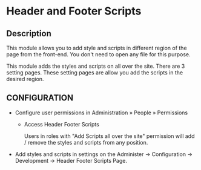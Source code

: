 # Header and Footer Scripts

## Description

This module allows you to add style and scripts in different region of the page
from the front-end. You don't need to open any file for this purpose.

This module adds the styles and scripts on all over the site. There are 3
setting pages. These setting pages are allow you add the scripts in the desired
region.

## CONFIGURATION

* Configure user permissions in Administration » People » Permissions

  - Access Header Footer Scripts

    Users in roles with "Add Scripts all over the site" permission will
    add / remove the styles and scripts from any position.

* Add styles and scripts in settings on the Administer ->
   Configuration -> Development -> Header Footer Scripts Page.
